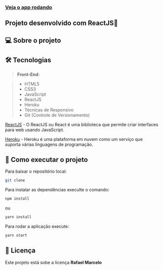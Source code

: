 ### [Veja o app rodando](http://consulta-cep-web.herokuapp.com/)

## Projeto desenvolvido com ReactJS🚀

## 💻 Sobre o projeto


## 🛠 Tecnologias

> **Front-End:**

> - HTML5 
> - CSS3
> - JavaScript
> - ReactJS
> - Heroku
> - Técnicas de Responsivo
> - Git (Controle de Versionamento)

[ReactJS](https://pt-br.reactjs.org/) - O ReactJS ou React é uma biblioteca que permite criar interfaces para web usando JavaScript.

[Heroku](https://www.heroku.com/) - Heroku é uma plataforma em nuvem como um serviço que suporta várias linguagens de programação.

## 🚀 Como executar o projeto

Para baixar o repositório local: 

```bash
git clone
```
Para instalar as dependências execulte o comando:

```bash
npm install
```
ou 
```bash
yarn install
```

Para rodar a aplicação execute:
```bash
yarn start
```

## 📝 Licença

Este projeto está sobe a licença <strong>Rafael Marcelo</strong>
